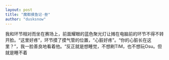 ```yaml
---
layout: post
title: "魔都摸鱼记·叁"
author: "dusksnow"
---
```

我和环节相对而坐在赛场上，前面耀眼的蓝色聚光灯让摊在电脑前的环节不得不转开脸。“这里好疼”，环节摸了摸气管的位置，“心脏好疼”。“你的心脏长在这里？”，我一脸善良地看着他。“反正就是想睡觉，不想刷TIM，也不想玩Osu。但就是睡不着